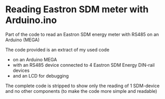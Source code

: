 # Reading Eastron SDM meter with Arduino.ino
 Part of the code to read an Eastron SDM energy meter with RS485 on an Arduino (MEGA)
 
 
 The code provided is an extract of my used code 
  - on an Arduino MEGA
  - with an RS485 device connected to 4 Eastron SDM Energy DIN-rail devices
  - and an LCD for debugging
  
 The complete code is stripped to show only the reading of 1 SDM-device and no other components
 (to make the code more simple and readable)
 
 
